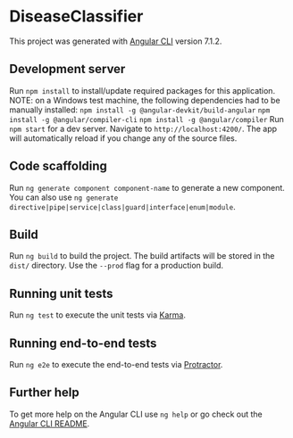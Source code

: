 # DiseaseClassifier

This project was generated with [Angular CLI](https://github.com/angular/angular-cli) version 7.1.2.

## Development server

Run `npm install` to install/update required packages for this application.
NOTE: on a Windows test machine, the following dependencies had to be manually installed:
`npm install -g @angular-devkit/build-angular`
`npm install -g @angular/compiler-cli`
`npm install -g @angular/compiler`
Run `npm start` for a dev server. Navigate to `http://localhost:4200/`. The app will automatically reload if you change any of the source files.

## Code scaffolding

Run `ng generate component component-name` to generate a new component. You can also use `ng generate directive|pipe|service|class|guard|interface|enum|module`.

## Build

Run `ng build` to build the project. The build artifacts will be stored in the `dist/` directory. Use the `--prod` flag for a production build.

## Running unit tests

Run `ng test` to execute the unit tests via [Karma](https://karma-runner.github.io).

## Running end-to-end tests

Run `ng e2e` to execute the end-to-end tests via [Protractor](http://www.protractortest.org/).

## Further help

To get more help on the Angular CLI use `ng help` or go check out the [Angular CLI README](https://github.com/angular/angular-cli/blob/master/README.md).
